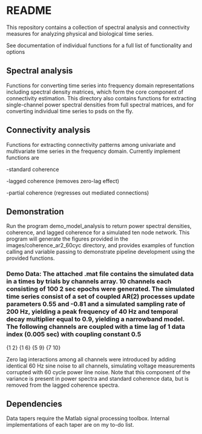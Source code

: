 # README

This repository contains a collection of spectral analysis and connectivity measures for analyzing physical and biological time series. 

See documentation of individual functions for a full list of functionality and options

## Spectral analysis 
Functions for converting time series into frequency domain representations including spectral density matrices, which form the core component of connectivity estimation. This directory also contains functions for extracting single-channel power spectral densities from full spectral matrices, and for converting individual time series to psds on the fly.

## Connectivity analysis
Functions for extracting connectivity patterns among univariate and multivariate time series in the frequency domain. Currently implement functions are

-standard coherence

-lagged coherence (removes zero-lag effect)

-partial coherence (regresses out mediated connections)

## Demonstration

Run the program demo_model_analysis to return power spectral densities, coherence, and lagged coherence for a simulated ten node network.  This program will generate the figures provided in the images/coherence_ar2_60cyc directory, and provides examples of function calling and variable passing to demonstrate pipeline development using the provided functions. 

### Demo Data: The attached .mat file contains the simulated data in a times by trials by channels array. 10 channels each consisting of 100 2 sec epochs were generated. The simulated time series consist of a set of coupled AR(2) processes update parameters 0.55 and -0.81 and a simulated sampling rate of 200 Hz, yielding a peak frequency of 40 Hz and temporal decay multiplier equal to 0.9, yielding a narrowband model.  The following channels are coupled with a time lag of 1 data index (0.005 sec) with coupling constant 0.5

{1 2} {1 6} {5 9} {7 10}

Zero lag interactions among all channels were introduced by adding identical 60 Hz sine noise to all channels, simulating voltage measurements corrupted with 60 cycle power line noise. Note that this component of the variance is present in power spectra and standard coherence data, but is removed from the lagged coherence spectra.

## Dependencies

Data tapers require the Matlab signal processing toolbox. Internal implementations of each taper are on my to-do list.
